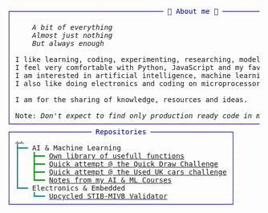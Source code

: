 <pre style="font-family:Menlo,'DejaVu Sans Mono',consolas,'Courier New',monospace"><span style="color: #000080; text-decoration-color: #000080">┌──────────────────────────────────── 🐙 About me 🐙 ────────────────────────────────────┐</span>          
<span style="color: #000080; text-decoration-color: #000080">│</span> <span style="font-style: italic"> </span>                                                                                      <span style="color: #000080; text-decoration-color: #000080">│</span>          
<span style="color: #000080; text-decoration-color: #000080">│</span> <span style="font-style: italic">    A bit of everything </span>                                                               <span style="color: #000080; text-decoration-color: #000080">│</span>          
<span style="color: #000080; text-decoration-color: #000080">│</span> <span style="font-style: italic">    Almost just nothing</span>                                                                <span style="color: #000080; text-decoration-color: #000080">│</span>          
<span style="color: #000080; text-decoration-color: #000080">│</span> <span style="font-style: italic">    But always enough</span>                                                                  <span style="color: #000080; text-decoration-color: #000080">│</span>          
<span style="color: #000080; text-decoration-color: #000080">│</span>                                                                                        <span style="color: #000080; text-decoration-color: #000080">│</span>          
<span style="color: #000080; text-decoration-color: #000080">│</span> I like learning, coding, experimenting, researching, modelling.                        <span style="color: #000080; text-decoration-color: #000080">│</span>          
<span style="color: #000080; text-decoration-color: #000080">│</span> I feel very comfortable with Python, JavaScript and my favourite C++ and C.            <span style="color: #000080; text-decoration-color: #000080">│</span>          
<span style="color: #000080; text-decoration-color: #000080">│</span> I am interested in artificial intelligence, machine learning and process modelling.    <span style="color: #000080; text-decoration-color: #000080">│</span>          
<span style="color: #000080; text-decoration-color: #000080">│</span> I also like doing electronics and coding on microprocessors.                           <span style="color: #000080; text-decoration-color: #000080">│</span>          
<span style="color: #000080; text-decoration-color: #000080">│</span>                                                                                        <span style="color: #000080; text-decoration-color: #000080">│</span>          
<span style="color: #000080; text-decoration-color: #000080">│</span> I am for the sharing of knowledge, resources and ideas.                                <span style="color: #000080; text-decoration-color: #000080">│</span>          
<span style="color: #000080; text-decoration-color: #000080">│</span>                                                                                        <span style="color: #000080; text-decoration-color: #000080">│</span>          
<span style="color: #000080; text-decoration-color: #000080">│</span> Note: <span style="font-style: italic">Don't expect to find only production ready code in my repo, mainly the opposite.</span> <span style="color: #000080; text-decoration-color: #000080">│</span>          
<span style="color: #000080; text-decoration-color: #000080">└────────────────────────────────────────────────────────────────────────────────────────┘</span>          
<span style="color: #000080; text-decoration-color: #000080">┌─────────────────── Repositories ───────────────────┐</span>                                              
<span style="color: #000080; text-decoration-color: #000080">│</span> <a href="https://github.com/bortch">..</a>                                                 <span style="color: #000080; text-decoration-color: #000080">│</span>                                              
<span style="color: #000080; text-decoration-color: #000080">│</span> <span style="color: #008080; text-decoration-color: #008080">┣━━ </span>AI &amp; Machine Learning                          <span style="color: #000080; text-decoration-color: #000080">│</span>                                              
<span style="color: #000080; text-decoration-color: #000080">│</span> <span style="color: #008080; text-decoration-color: #008080">┃   </span><span style="color: #008000; text-decoration-color: #008000">┣━━ </span><a href="https://github.com/bortch/bs_lib">Own library of usefull functions</a>           <span style="color: #000080; text-decoration-color: #000080">│</span>                                              
<span style="color: #000080; text-decoration-color: #000080">│</span> <span style="color: #008080; text-decoration-color: #008080">┃   </span><span style="color: #008000; text-decoration-color: #008000">┣━━ </span><a href="https://github.com/bortch/quickdraw">Quick attempt @ the Quick Draw Challenge</a>   <span style="color: #000080; text-decoration-color: #000080">│</span>                                              
<span style="color: #000080; text-decoration-color: #000080">│</span> <span style="color: #008080; text-decoration-color: #008080">┃   </span><span style="color: #008000; text-decoration-color: #008000">┣━━ </span><a href="https://github.com/bortch/second_hand_UK_car_challenge">Quick attempt @ the Used UK cars challenge</a> <span style="color: #000080; text-decoration-color: #000080">│</span>                                              
<span style="color: #000080; text-decoration-color: #000080">│</span> <span style="color: #008080; text-decoration-color: #008080">┃   </span><span style="color: #008000; text-decoration-color: #008000">┗━━ </span><a href="https://github.com/bortch/Learning_Machine_Learning">Notes from my AI &amp; ML Courses</a>              <span style="color: #000080; text-decoration-color: #000080">│</span>                                              
<span style="color: #000080; text-decoration-color: #000080">│</span> <span style="color: #008080; text-decoration-color: #008080">┗━━ </span>Electronics &amp; Embedded                         <span style="color: #000080; text-decoration-color: #000080">│</span>                                              
<span style="color: #000080; text-decoration-color: #000080">│</span> <span style="color: #008080; text-decoration-color: #008080">    ┗━━ </span><a href="https://bortch.github.io/Upcycled-STIB-Validator/">Upcycled STIB-MIVB Validator</a>               <span style="color: #000080; text-decoration-color: #000080">│</span>                                              
<span style="color: #000080; text-decoration-color: #000080">└────────────────────────────────────────────────────┘</span>                                              
</pre>
